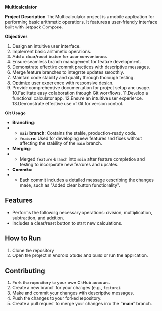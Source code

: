 **Multicalculator**

**Project Description**
The Multicalculator project is a mobile application for performing basic arithmetic operations. It features a user-friendly interface built with Jetpack Compose.

**Objectives**
1. Design an intuitive user interface.
2. Implement basic arithmetic operations.
3. Add a clear/reset button for user convenience.
4. Ensure seamless branch management for feature development.
5. Demonstrate effective commit practices with descriptive messages.
6. Merge feature branches to integrate updates smoothly.
7. Maintain code stability and quality through thorough testing.
8. Optimize user experience with responsive design.
9. Provide comprehensive documentation for project setup and usage.
10.Facilitate easy collaboration through Git workflows.
11.Develop a functional calculator app.
12.Ensure an intuitive user experience.
13.Demonstrate effective use of Git for version control.

**Git Usage**
- **Branching**:
- 
  - **`main` branch**: Contains the stable, production-ready code.
  - **`feature`**: Used for developing new features and fixes without affecting the stability of the `main` branch.
- **Merging**:
- 
  - Merged `feature-branch` into `main` after feature completion and testing to incorporate new features and updates.
- **Commits**:
- 
  - Each commit includes a detailed message describing the changes made, such as "Added clear button functionality".

## Features

- Performs the following necessary operations: division, multiplication, subtraction, and addition.
- Includes a clear/reset button to start new calculations.

## How to Run

1. Clone the repository
2. Open the project in Android Studio and build or run the application.

## Contributing

1. Fork the repository to your own GitHub account.
2. Create a new branch for your changes (e.g., `feature`).
3. Make and commit your changes with descriptive messages.
4. Push the changes to your forked repository.
5. Create a pull request to merge your changes into the **"main"** branch.
